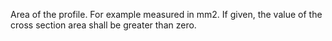 ﻿Area of the profile. For example measured in mm2. If given, the value of the cross section area shall be greater than zero.
